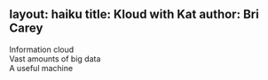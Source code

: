 layout: haiku
title: Kloud with Kat
author: Bri Carey
---

Information cloud<br>
Vast amounts of big data<br>
A useful machine<br>